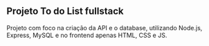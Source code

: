 ## Projeto To do List fullstack
Projeto com foco na criação da API e o database, utilizando Node.js, Express, MySQL e no frontend apenas HTML, CSS e JS.